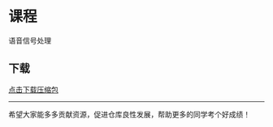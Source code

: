 # 课程

语音信号处理

## 下载

[点击下载压缩包](https://minhaskamal.github.io/DownGit/#/home?url=https://github.com/Royfor12/CQUT-electronic-information-engineering/tree/main/%E8%AF%BE%E7%A8%8B%E7%9B%AE%E5%BD%95/%E8%AF%AD%E9%9F%B3%E4%BF%A1%E5%8F%B7%E5%A4%84%E7%90%86)

---

希望大家能多多贡献资源，促进仓库良性发展，帮助更多的同学考个好成绩！